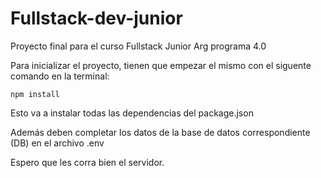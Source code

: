 # Fullstack-dev-junior

Proyecto final para el curso Fullstack Junior Arg programa 4.0

Para inicializar el proyecto, tienen que empezar el mismo con el siguente comando en la terminal:

`npm install`

Esto va a instalar todas las dependencias del package.json

Además deben completar los datos de la base de datos correspondiente (DB) en el archivo .env

Espero que les corra bien el servidor.
